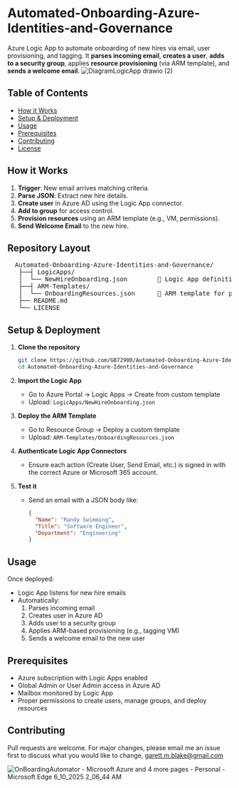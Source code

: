 # Automated-Onboarding-Azure-Identities-and-Governance
Azure Logic App to automate onboarding of new hires via email, user provisioning, and tagging.
It **parses incoming email**, **creates a user**, **adds to a security group**, applies **resource provisioning** (via ARM template), and **sends a welcome email**.
![DiagramLogicApp drawio (2)](https://github.com/user-attachments/assets/37134d23-7dd8-44ee-bacf-62f7e219b4ae)

## Table of Contents
- [How it Works](#how-it-works)
- [Setup & Deployment](#setup--deployment)
- [Usage](#usage)
- [Prerequisites](#prerequisites)
- [Contributing](#contributing)
- [License](#license)

## How it Works
1. **Trigger**: New email arrives matching criteria.  
2. **Parse JSON**: Extract new hire details.  
3. **Create user** in Azure AD using the Logic App connector.  
4. **Add to group** for access control.  
5. **Provision resources** using an ARM template (e.g., VM, permissions).  
6. **Send Welcome Email** to the new hire.
## Repository Layout
<pre>  Automated-Onboarding-Azure-Identities-and-Governance/
   ├──┤ LogicApps/ 
   │  └── NewHireOnboarding.json        🚨 Logic App definition 
   ├──┤ ARM-Templates/ 
   │  └── OnboardingResources.json      🚨 ARM template for provisioning 
   ├── README.md
   └── LICENSE  </pre>



## Setup & Deployment

1. **Clone the repository**  
   ```bash
   git clone https://github.com/GB72900/Automated-Onboarding-Azure-Identities-and-Governance.git
   cd Automated-Onboarding-Azure-Identities-and-Governance
2. **Import the Logic App**
   - Go to Azure Portal → Logic Apps → Create from custom template
   - Upload: `LogicApps/NewHireOnboarding.json`

3. **Deploy the ARM Template**
   - Go to Resource Group → Deploy a custom template
   - Upload: `ARM-Templates/OnboardingResources.json`

4. **Authenticate Logic App Connectors**
   - Ensure each action (Create User, Send Email, etc.) is signed in with the correct Azure or Microsoft 365 account.

5. **Test it**
   - Send an email with a JSON body like:
     ```json
     {
       "Name": "Randy Swimming",
       "Title": "Software Engineer",
       "Department": "Engineering"
     }
## Usage

Once deployed:

- Logic App listens for new hire emails
- Automatically:
  1. Parses incoming email
  2. Creates user in Azure AD
  3. Adds user to a security group
  4. Applies ARM-based provisioning (e.g., tagging VM)
  5. Sends a welcome email to the new user
## Prerequisites

- Azure subscription with Logic Apps enabled
- Global Admin or User Admin access in Azure AD
- Mailbox monitored by Logic App
- Proper permissions to create users, manage groups, and deploy resources

## Contributing

Pull requests are welcome. For major changes, please email me an issue first to discuss what you would like to change, garett.m.blake@gmail.com

![OnBoardingAutomator - Microsoft Azure and 4 more pages - Personal - Microsoft​ Edge 6_10_2025 2_06_44 AM](https://github.com/user-attachments/assets/6c60219b-6d35-4128-87b6-e8387b63fb36)






